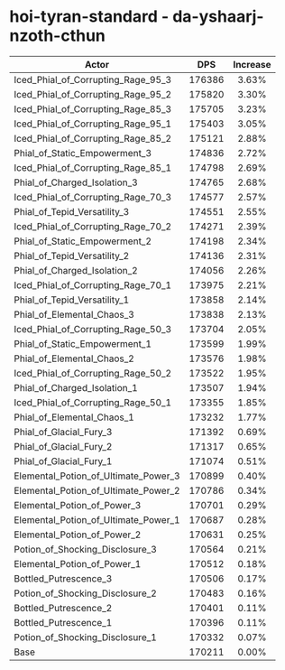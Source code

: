 # hoi-tyran-standard - da-yshaarj-nzoth-cthun
| Actor | DPS | Increase |
|---|:---:|:---:|
|Iced_Phial_of_Corrupting_Rage_95_3|176386|3.63%|
|Iced_Phial_of_Corrupting_Rage_95_2|175820|3.30%|
|Iced_Phial_of_Corrupting_Rage_85_3|175705|3.23%|
|Iced_Phial_of_Corrupting_Rage_95_1|175403|3.05%|
|Iced_Phial_of_Corrupting_Rage_85_2|175121|2.88%|
|Phial_of_Static_Empowerment_3|174836|2.72%|
|Iced_Phial_of_Corrupting_Rage_85_1|174798|2.69%|
|Phial_of_Charged_Isolation_3|174765|2.68%|
|Iced_Phial_of_Corrupting_Rage_70_3|174577|2.57%|
|Phial_of_Tepid_Versatility_3|174551|2.55%|
|Iced_Phial_of_Corrupting_Rage_70_2|174271|2.39%|
|Phial_of_Static_Empowerment_2|174198|2.34%|
|Phial_of_Tepid_Versatility_2|174136|2.31%|
|Phial_of_Charged_Isolation_2|174056|2.26%|
|Iced_Phial_of_Corrupting_Rage_70_1|173975|2.21%|
|Phial_of_Tepid_Versatility_1|173858|2.14%|
|Phial_of_Elemental_Chaos_3|173838|2.13%|
|Iced_Phial_of_Corrupting_Rage_50_3|173704|2.05%|
|Phial_of_Static_Empowerment_1|173599|1.99%|
|Phial_of_Elemental_Chaos_2|173576|1.98%|
|Iced_Phial_of_Corrupting_Rage_50_2|173522|1.95%|
|Phial_of_Charged_Isolation_1|173507|1.94%|
|Iced_Phial_of_Corrupting_Rage_50_1|173355|1.85%|
|Phial_of_Elemental_Chaos_1|173232|1.77%|
|Phial_of_Glacial_Fury_3|171392|0.69%|
|Phial_of_Glacial_Fury_2|171317|0.65%|
|Phial_of_Glacial_Fury_1|171074|0.51%|
|Elemental_Potion_of_Ultimate_Power_3|170899|0.40%|
|Elemental_Potion_of_Ultimate_Power_2|170786|0.34%|
|Elemental_Potion_of_Power_3|170701|0.29%|
|Elemental_Potion_of_Ultimate_Power_1|170687|0.28%|
|Elemental_Potion_of_Power_2|170631|0.25%|
|Potion_of_Shocking_Disclosure_3|170564|0.21%|
|Elemental_Potion_of_Power_1|170512|0.18%|
|Bottled_Putrescence_3|170506|0.17%|
|Potion_of_Shocking_Disclosure_2|170483|0.16%|
|Bottled_Putrescence_2|170401|0.11%|
|Bottled_Putrescence_1|170396|0.11%|
|Potion_of_Shocking_Disclosure_1|170332|0.07%|
|Base|170211|0.00%|
